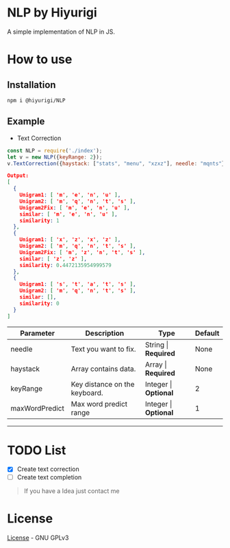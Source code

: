 # NLP by Hiyurigi
A simple implementation of NLP in JS.

# How to use
## Installation
```
npm i @hiyurigi/NLP
```
## Example
- Text Correction
``` js
const NLP = require('./index');
let v = new NLP({keyRange: 2});
v.TextCorrection({haystack: ["stats", "menu", "xzxz"], needle: "mqnts"});
```
```json
Output:
[
  {
    Unigram1: [ 'm', 'e', 'n', 'u' ],
    Unigram2: [ 'm', 'q', 'n', 't', 's' ],
    Unigram2Fix: [ 'm', 'e', 'n', 'u' ],
    similar: [ 'm', 'e', 'n', 'u' ],
    similarity: 1
  },
  {
    Unigram1: [ 'x', 'z', 'x', 'z' ],
    Unigram2: [ 'm', 'q', 'n', 't', 's' ],
    Unigram2Fix: [ 'm', 'z', 'n', 't', 's' ],
    similar: [ 'z', 'z' ],
    similarity: 0.4472135954999579
  },
  {
    Unigram1: [ 's', 't', 'a', 't', 's' ],
    Unigram2: [ 'm', 'q', 'n', 't', 's' ],
    similar: [],
    similarity: 0
  }
]
```
|Parameter|Description|Type|Default|
|---------|-----------|----|-------|
|needle| Text you want to fix.| String \| **Required** | None |
|haystack| Array contains data.| Array \| **Required**| None |
|keyRange| Key distance on the keyboard.| Integer \| **Optional** | 2 |
|maxWordPredict| Max word predict range | Integer \| **Optional** | 1
------
# TODO List
- [x] Create text correction
- [ ] Create text completion

> If you have a Idea just contact me

# License
[License](COPYING) - GNU GPLv3